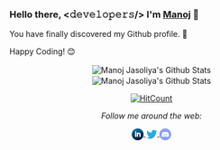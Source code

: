 ### Hello there, <𝚍𝚎𝚟𝚎𝚕𝚘𝚙𝚎𝚛𝚜/> I'm [Manoj](https://manojjasoliya.tech) 👋

<div align="center" width="50">

</div>

You have finally discovered my Github profile. 👋 <br>

Happy Coding! 😊

<div align="center">

<img align="center" src="https://github-readme-stats.vercel.app/api?username=Manojj999&show_icons=true&theme=tokyonight&hide_border=true" alt="Manoj Jasoliya's Github Stats">
<br/>
<img align="center" src="https://github-readme-stats.vercel.app/api/top-langs/?username=Manojj999&layout=default&show_icons=true&theme=tokyonight" alt="Manoj Jasoliya's Github Stats">

[![HitCount](http://hits.dwyl.com/Manojj999/Manojj999.svg)](http://hits.dwyl.com/Manojj999/Manojj999)

<i>Follow me around the web:</i><br>

<a href="https://www.linkedin.com/in/manoj-jasoliya/" target="_blank">
  <img align="center" alt="Manoj's LinkedIn" width="21px" src="https://raw.githubusercontent.com/Manojj999/Manojj999/master/assets/linkedin.svg" />
</a>

<a href="https://twitter.com/manoj_jasoliya" target="_blank">
  <img align="center" alt="Manoj | Twitter" width="21px" src="https://raw.githubusercontent.com/Manojj999/Manojj999/master/assets/twitter.svg" />
</a>
<a href="https://discord.gg/36JKfp7" target="_blank">
  <img align="center" alt="Manoj's Discord" width="21px" src="https://raw.githubusercontent.com/Manojj999/Manojj999/master/assets/discord-round.svg" />
</a>

</div>
